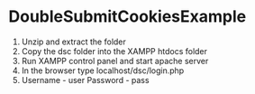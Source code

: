# DoubleSubmitCookiesExample

1. Unzip and extract the folder
2. Copy the dsc folder into the XAMPP htdocs folder
3. Run XAMPP control panel and start apache server
4. In the browser type localhost/dsc/login.php
5. Username - user Password - pass
